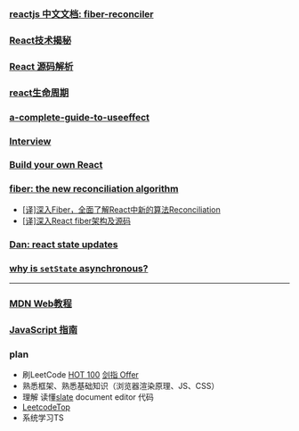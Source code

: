 ### [reactjs 中文文档: fiber-reconciler](https://zh-hans.reactjs.org/docs/codebase-overview.html#fiber-reconciler)

### [React技术揭秘](https://react.iamkasong.com/)

### [React 源码解析](https://react.jokcy.me/)

### [react生命周期](https://projects.wojtekmaj.pl/react-lifecycle-methods-diagram/)

### [a-complete-guide-to-useeffect](https://overreacted.io/zh-hans/a-complete-guide-to-useeffect/)

### [Interview](https://github.com/qappleh/Interview)

### [Build your own React](https://pomb.us/build-your-own-react/)

### [fiber: the new reconciliation algorithm](https://indepth.dev/posts/1008/inside-fiber-in-depth-overview-of-the-new-reconciliation-algorithm-in-react)
  - [[译]深入Fiber，全面了解React中新的算法Reconciliation](https://www.yuque.com/zackdk/web/gm1iad)
  - [[译]深入React fiber架构及源码](https://zhuanlan.zhihu.com/p/57346388)

### [Dan: react state updates](https://stackoverflow.com/questions/48563650/does-react-keep-the-order-for-state-updates/48610973#48610973)

### [why is `setState` asynchronous?](https://github.com/facebook/react/issues/11527)

----

### [MDN Web教程](https://developer.mozilla.org/zh-CN/docs/Web/Tutorials)

### [JavaScript 指南](https://developer.mozilla.org/zh-CN/docs/Web/JavaScript/Guide)



### plan

- 刷LeetCode [HOT 100](https://leetcode-cn.com/problemset/leetcode-hot-100/) [剑指 Offer](https://leetcode-cn.com/problemset/lcof/)
- 熟悉框架、熟悉基础知识（浏览器渲染原理、JS、CSS）
- 理解 读懂[slate](https://github.com/ianstormtaylor/slate) document editor 代码
- [LeetcodeTop](https://github.com/afatcoder/LeetcodeTop)
- 系统学习TS
